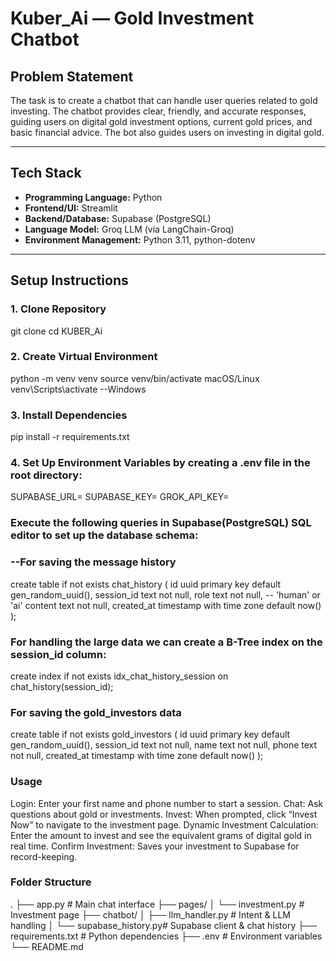 # Kuber_Ai  — Gold Investment Chatbot

## Problem Statement
The task is to create a chatbot that can handle user queries related to gold investing. The chatbot provides clear, friendly, and accurate responses, guiding users on digital gold investment options, current gold prices, and basic financial advice. The bot also guides users on investing in digital gold.

---

## Tech Stack
- **Programming Language:** Python  
- **Frontend/UI:** Streamlit  
- **Backend/Database:** Supabase (PostgreSQL)  
- **Language Model:** Groq LLM (via LangChain-Groq)  
- **Environment Management:** Python 3.11, python-dotenv  

---

## Setup Instructions

### 1. Clone Repository
git clone <your-repo-url>
cd KUBER_Ai


### 2. Create Virtual Environment
python -m venv venv
source venv/bin/activate    macOS/Linux
venv\Scripts\activate        --Windows

### 3. Install Dependencies
pip install -r requirements.txt

### 4. Set Up Environment Variables by creating a .env file in the root directory:
SUPABASE_URL=<your-supabase-url>
SUPABASE_KEY=<your-supabase-key>
GROK_API_KEY=<your-groq-api-key> 

### Execute the following queries in Supabase(PostgreSQL) SQL editor to set up the database schema:
### --For saving the message history
create table if not exists chat_history (
  id uuid primary key default gen_random_uuid(),
  session_id text not null,
  role text not null,       -- 'human' or 'ai'
  content text not null,
  created_at timestamp with time zone default now()
);

### For handling the large data we can create a B-Tree index on the session_id column:
create index if not exists idx_chat_history_session on chat_history(session_id);

### For saving the gold_investors data
create table if not exists gold_investors (
    id uuid primary key default gen_random_uuid(),
    session_id text not null,
    name text not null,
    phone text not null,
    created_at timestamp with time zone default now()
);

### Usage
Login: Enter your first name and phone number to start a session.
Chat: Ask questions about gold or investments.
Invest: When prompted, click “Invest Now” to navigate to the investment page.
Dynamic Investment Calculation: Enter the amount to invest and see the equivalent grams of digital gold in real time.
Confirm Investment: Saves your investment to Supabase for record-keeping.

### Folder Structure
.
├── app.py                 # Main chat interface
├── pages/
│   └── investment.py      # Investment page
├── chatbot/
│   ├── llm_handler.py     # Intent & LLM handling
│   └── supabase_history.py# Supabase client & chat history
├── requirements.txt       # Python dependencies
├── .env                   # Environment variables
└── README.md
